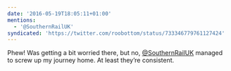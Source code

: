 ```yaml
---
date: '2016-05-19T18:05:11+01:00'
mentions:
  - '@SouthernRailUK'
syndicated: 'https://twitter.com/roobottom/status/733346779761127424'
---
```

Phew! Was getting a bit worried there, but no, [@SouthernRailUK](https://twitter.com/@SouthernRailUK) managed to screw up my journey home. At least they’re consistent.
